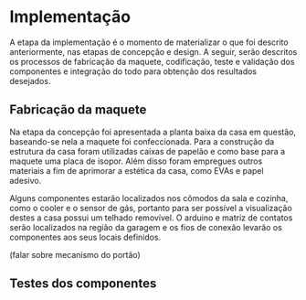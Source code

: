 # Implementação

A etapa da implementação é o momento de materializar o que foi descrito anteriormente, nas etapas de concepção e design. A seguir, serão descritos os processos de fabricação da maquete, codificação, teste e validação dos componentes e integração do todo para obtenção dos resultados desejados. 

## Fabricação da maquete

Na etapa da concepção foi apresentada a planta baixa da casa em questão, baseando-se nela a maquete foi confeccionada. Para a construção da estrutura da casa foram utilizadas caixas de papelão e como base para a maquete uma placa de isopor. Além disso foram empregues outros materiais a fim de aprimorar a estética da casa, como EVAs e papel adesivo.

Alguns componentes estarão localizados nos cômodos da sala e cozinha, como o cooler e o sensor de gás, portanto para ser possível a visualização destes a casa possui um telhado removível. O arduino e matriz de contatos serão localizados na região da garagem e os fios de conexão levarão os componentes aos seus locais definidos.

(falar sobre mecanismo do portão)

## Testes dos componentes 

